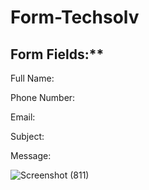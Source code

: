 # Form-Techsolv
## Form Fields:**
Full Name:

Phone Number:

Email:

Subject:

Message:

![Screenshot (811)](https://github.com/Harshit1020/Form-Techsolv/assets/95414266/9d4df958-c060-45a0-a424-792f9e2b9293)
